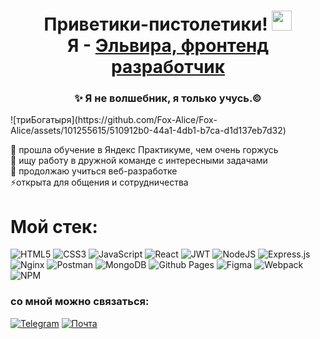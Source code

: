 <h1 align="center">Приветики-пистолетики! <img src="https://github.com/blackcater/blackcater/raw/main/images/Hi.gif" height="32"/><br /> Я - <a href="[(https://fox-alice.github.io/portfolio-frontend/)]" target="_blank">Эльвира, фронтенд разработчик</a> 
</h1>
<h3 align="center">✨ Я не волшебник, я только учусь.© </h3>
![триБогатыря](https://github.com/Fox-Alice/Fox-Alice/assets/101255615/510912b0-44a1-4db1-b7ca-d1d137eb7d32)

🔭 прошла обучение в Яндекс Практикуме, чем очень горжусь<br />
👯 ищу работу в дружной команде с интересными задачами<br />
🌱 продолжаю учиться веб-разработке<br />
⚡открыта для общения и сотрудничества<br />
<h1 >Мой стек:</h1>


![HTML5](https://img.shields.io/badge/html5-%23E34F26.svg?style=for-the-badge&logo=html5&logoColor=white)
![CSS3](https://img.shields.io/badge/css3-%231572B6.svg?style=for-the-badge&logo=css3&logoColor=white)
![JavaScript](https://img.shields.io/badge/javascript-%23323330.svg?style=for-the-badge&logo=javascript&logoColor=%23F7DF1E)
![React](https://img.shields.io/badge/react-%2320232a.svg?style=for-the-badge&logo=react&logoColor=%2361DAFB)
![JWT](https://img.shields.io/badge/JWT-black?style=for-the-badge&logo=JSON%20web%20tokens)
![NodeJS](https://img.shields.io/badge/node.js-6DA55F?style=for-the-badge&logo=node.js&logoColor=white)
![Express.js](https://img.shields.io/badge/express.js-%23404d59.svg?style=for-the-badge&logo=express&logoColor=%2361DAFB)
![Nginx](https://img.shields.io/badge/nginx-%23009639.svg?style=for-the-badge&logo=nginx&logoColor=white)
![Postman](https://img.shields.io/badge/Postman-FF6C37?style=for-the-badge&logo=postman&logoColor=white)
![MongoDB](https://img.shields.io/badge/MongoDB-%234ea94b.svg?style=for-the-badge&logo=mongodb&logoColor=white)
![Github Pages](https://img.shields.io/badge/github%20pages-121013?style=for-the-badge&logo=github&logoColor=white)
![Figma](https://img.shields.io/badge/figma-%23F24E1E.svg?style=for-the-badge&logo=figma&logoColor=white)
![Webpack](https://img.shields.io/badge/webpack-%238DD6F9.svg?style=for-the-badge&logo=webpack&logoColor=black)
![NPM](https://img.shields.io/badge/NPM-%23CB3837.svg?style=for-the-badge&logo=npm&logoColor=white)

<h3 >со мной можно связаться:</h3>

[![Telegram](https://img.shields.io/badge/Telegram-2CA5E0?style=for-the-badge&logo=telegram&logoColor=white)](https://t.me/FoxAliceDeveloper)
[![Почта](https://img.shields.io/badge/elviratr%40-yandex.ru-blue?style=for-the-badge&logo=appveyor)](mailto:elviratr@yandex.ru)


